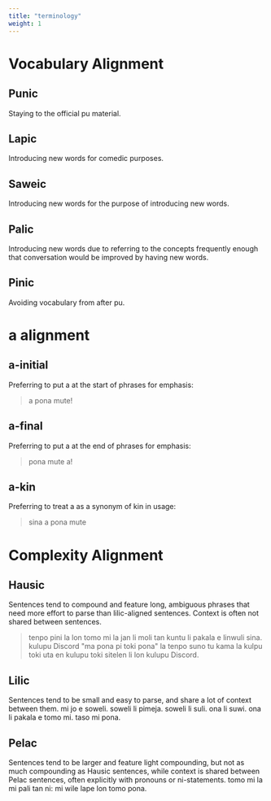 ```yaml
---
title: "terminology"
weight: 1
---
```


# Vocabulary Alignment

## Punic
Staying to the official pu material.

## Lapic
Introducing new words for comedic purposes.

## Saweic
Introducing new words for the purpose of introducing new words.

## Palic
Introducing new words due to referring to the concepts frequently enough that conversation would be improved by having new words.

## Pinic
Avoiding vocabulary from after pu.

# a alignment

## a-initial
Preferring to put a at the start of phrases for emphasis:
> a pona mute!

## a-final
Preferring to put a at the end of phrases for emphasis:
> pona mute a!

## a-kin
Preferring to treat a as a synonym of kin in usage:
> sina a pona mute

# Complexity Alignment

## Hausic
Sentences tend to compound and feature long, ambiguous phrases that need more effort to parse than lilic-aligned sentences. Context is often not shared between sentences.
> tenpo pini la lon tomo mi la jan li moli tan kuntu li pakala e linwuli sina.
kulupu Discord "ma pona pi toki pona" la tenpo suno tu kama la kulpu toki uta en kulupu toki sitelen li lon kulupu Discord.

## Lilic
Sentences tend to be small and easy to parse, and share a lot of context between them.
mi jo e soweli. soweli li pimeja. soweli li suli. ona li suwi. ona li pakala e tomo mi. taso mi pona. 

## Pelac
Sentences tend to be larger and feature light compounding, but not as much compounding as Hausic sentences, while context is shared between Pelac sentences, often explicitly with pronouns or ni-statements.
tomo mi la mi pali tan ni: mi wile lape lon tomo pona.